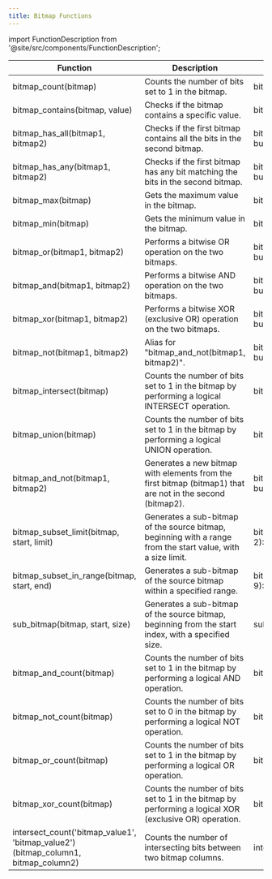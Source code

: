 ```yaml
---
title: Bitmap Functions
---
```


import FunctionDescription from '@site/src/components/FunctionDescription';

<FunctionDescription description="Introduced: v1.2.26"/>

| Function                                   	| Description                                                                                                  	| Example                                                            	| Result    	|
|--------------------------------------------	|--------------------------------------------------------------------------------------------------------------	|--------------------------------------------------------------------	|-----------	|
| bitmap_count(bitmap)                       	| Counts the number of bits set to 1 in the bitmap.                                                            	| bitmap_count(build_bitmap([1,4,5]))                                	| 3         	|
| bitmap_contains(bitmap, value)             	| Checks if the bitmap contains a specific value.                                                              	| bitmap_contains(build_bitmap([1,4,5]), 1)                          	| 1         	|
| bitmap_has_all(bitmap1, bitmap2)           	| Checks if the first bitmap contains all the bits in the second bitmap.                                       	| bitmap_has_all(build_bitmap([1,4,5]), build_bitmap([1,2]))         	| 0         	|
| bitmap_has_any(bitmap1, bitmap2)           	| Checks if the first bitmap has any bit matching the bits in the second bitmap.                               	| bitmap_has_any(build_bitmap([1,4,5]), build_bitmap([1,2]))         	| 1         	|
| bitmap_max(bitmap)                         	| Gets the maximum value in the bitmap.                                                                        	| bitmap_max(build_bitmap([1,4,5]))                                  	| 5         	|
| bitmap_min(bitmap)                         	| Gets the minimum value in the bitmap.                                                                        	| bitmap_min(build_bitmap([1,4,5]))                                  	| 1         	|
| bitmap_or(bitmap1, bitmap2)                	| Performs a bitwise OR operation on the two bitmaps.                                                          	| bitmap_or(build_bitmap([1,4,5]), build_bitmap([6,7]))::String      	| 1,4,5,6,7 	|
| bitmap_and(bitmap1, bitmap2)               	| Performs a bitwise AND operation on the two bitmaps.                                                         	| bitmap_and(build_bitmap([1,4,5]), build_bitmap([4,5]))::String     	| 4,5       	|
| bitmap_xor(bitmap1, bitmap2)               	| Performs a bitwise XOR (exclusive OR) operation on the two bitmaps.                                          	| bitmap_xor(build_bitmap([1,4,5]), build_bitmap([5,6,7]))::String   	| 1,4,6,7   	|
| bitmap_not(bitmap1, bitmap2)               	| Alias for "bitmap_and_not(bitmap1, bitmap2)".                            	| bitmap_count(bitmap_not(build_bitmap([2,3,9]), build_bitmap([2,3,5])))     	| 1  	|
| bitmap_intersect(bitmap)                      | Counts the number of bits set to 1 in the bitmap by performing a logical INTERSECT operation.                 | bitmap_intersect(to_bitmap('1, 3, 5'))::String                     | 1, 3, 5        	|
| bitmap_union(bitmap)                          | Counts the number of bits set to 1 in the bitmap by performing a logical UNION operation.                     | bitmap_union(to_bitmap('1, 3, 5'))::String                     | 1, 3, 5        	|
| bitmap_and_not(bitmap1, bitmap2)           	| Generates a new bitmap with elements from the first bitmap (bitmap1) that are not in the second (bitmap2).                                                     	| bitmap_count(bitmap_and_not(build_bitmap([2,3,9]), build_bitmap([2,3,5]))) 	| 1   	|
| bitmap_subset_limit(bitmap, start, limit)  	| Generates a sub-bitmap of the source bitmap, beginning with a range from the start value, with a size limit. 	| bitmap_subset_limit(build_bitmap([1,4,5]), 2, 2)::String           	| 4,5       	|
| bitmap_subset_in_range(bitmap, start, end) 	| Generates a sub-bitmap of the source bitmap within a specified range.                                        	| bitmap_subset_in_range(build_bitmap([5,7,9]), 6, 9)::String        	| 7         	|
| sub_bitmap(bitmap, start, size)            	| Generates a sub-bitmap of the source bitmap, beginning from the start index, with a specified size.          	| sub_bitmap(build_bitmap([1, 2, 3, 4, 5]), 1, 3)::String            	| 2,3,4     	|
| bitmap_and_count(bitmap)                   	| Counts the number of bits set to 1 in the bitmap by performing a logical AND operation.                      	| bitmap_and_count(to_bitmap('1, 3, 5'))                             	| 3         	|
| bitmap_not_count(bitmap)                      | Counts the number of bits set to 0 in the bitmap by performing a logical NOT operation.                       | bitmap_not_count(to_bitmap('1, 3, 5'))                                |  3            |
| bitmap_or_count(bitmap)                    	| Counts the number of bits set to 1 in the bitmap by performing a logical OR operation.                       	| bitmap_or_count(to_bitmap('1, 3, 5'))                              	| 3         	|
| bitmap_xor_count(bitmap)                   	| Counts the number of bits set to 1 in the bitmap by performing a logical XOR (exclusive OR) operation.       	| bitmap_xor_count(to_bitmap('1, 3, 5'))                             	| 3         	|
| intersect_count('bitmap_value1', 'bitmap_value2')(bitmap_column1, bitmap_column2) | Counts the number of intersecting bits between two bitmap columns.   | intersect_count('a', 'c')(v, tag) from agg_bitmap_test | 1 |